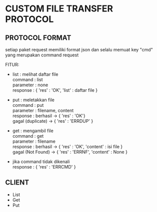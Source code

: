 # CUSTOM FILE TRANSFER PROTOCOL

## PROTOCOL FORMAT
setiap paket request memiliki format json dan selalu memuat key "cmd" 
yang merupakan command request


FITUR:

- list : melihat daftar file<br/>
  command   : list<br/>
  parameter : none<br/>
  response  : { 'res' : 'OK', 'list' : daftar file }<br/>

- put : meletakkan file<br/>
  command   : put<br/>
  parameter : filename, content<br/>
  response  : berhasil          -> { 'res' : 'OK'}<br/>
              gagal (duplicate) -> { 'res' : 'ERRDUP' }<br/>

- get : mengambil file<br/>
  command   : get<br/>
  parameter : filename<br/>
  response  : berhasil          -> { 'res' : 'OK', 'content' : isi file }<br/>
              gagal (Not Found) -> { 'res' : 'ERRNF', 'content' : None }<br/>

- jika command tidak dikenali<br/>
  response  : { 'res' : 'ERRCMD' }<br/>

## CLIENT
- List
- Get
- Put